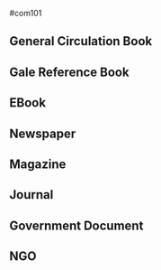 #com101

## General Circulation Book


## Gale Reference Book

## EBook
## Newspaper
## Magazine
## Journal
## Government Document
## NGO
